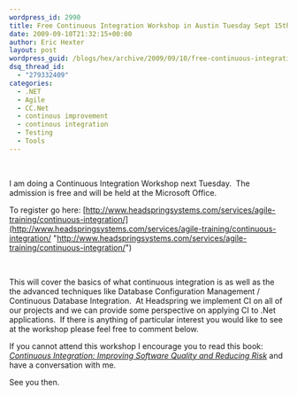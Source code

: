 ```yaml
---
wordpress_id: 2990
title: Free Continuous Integration Workshop in Austin Tuesday Sept 15th 1pm-5pm
date: 2009-09-10T21:32:15+00:00
author: Eric Hexter
layout: post
wordpress_guid: /blogs/hex/archive/2009/09/10/free-continuous-integration-workshop-in-austin-tuesday-sept-15th-1pm-5pm.aspx
dsq_thread_id:
  - "279332409"
categories:
  - .NET
  - Agile
  - CC.Net
  - continous improvement
  - continous integration
  - Testing
  - Tools
---
```

&#160;

I am doing a Continuous Integration Workshop next Tuesday.&#160; The admission is free and will be held at the Microsoft Office.&#160; 

To register go here: [http://www.headspringsystems.com/services/agile-training/continuous-integration/](http://www.headspringsystems.com/services/agile-training/continuous-integration/ "http://www.headspringsystems.com/services/agile-training/continuous-integration/")

&#160;

This will cover the basics of what continuous integration is as well as the the advanced techniques like Database Configuration Management / Continuous Database Integration.&#160; At Headspring we implement CI on all of our projects and we can provide some perspective on applying CI to .Net applications.&#160; If there is anything of particular interest you would like to see at the workshop please feel free to comment below.

If you cannot attend this workshop I encourage you to read this book: _[Continuous Integration: Improving Software Quality and Reducing Risk](http://www.amazon.com/gp/product/0321336380)_ and have a conversation with me.

See you then.